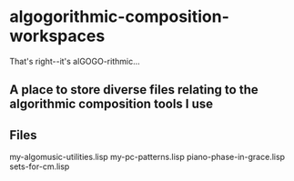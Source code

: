 # algogorithmic-composition-workspaces
That's right--it's alGOGO-rithmic...
## A place to store diverse files relating to the algorithmic composition tools I use

## Files

my-algomusic-utilities.lisp
my-pc-patterns.lisp
piano-phase-in-grace.lisp
sets-for-cm.lisp
